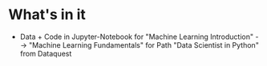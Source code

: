 # What's in it
* Data + Code in Jupyter-Notebook for "Machine Learning Introduction" --> "Machine Learning Fundamentals" for Path "Data Scientist in Python" from Dataquest